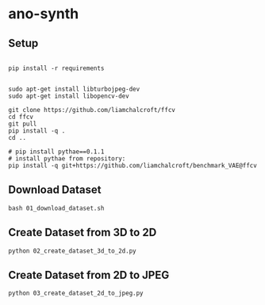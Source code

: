 # ano-synth

## Setup

```

pip install -r requirements


sudo apt-get install libturbojpeg-dev
sudo apt-get install libopencv-dev

git clone https://github.com/liamchalcroft/ffcv
cd ffcv
git pull
pip install -q .
cd ..

# pip install pythae==0.1.1
# install pythae from repository:
pip install -q git+https://github.com/liamchalcroft/benchmark_VAE@ffcv

```
## Download Dataset

```
bash 01_download_dataset.sh
```

## Create Dataset from 3D to 2D
```
python 02_create_dataset_3d_to_2d.py
```

## Create Dataset from 2D to JPEG
```
python 03_create_dataset_2d_to_jpeg.py
```